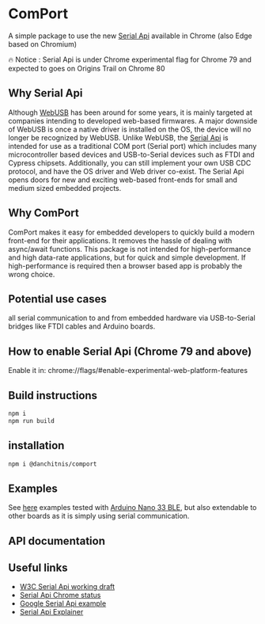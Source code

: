 # ComPort

A simple package to use the new [Serial Api](https://wicg.github.io/serial/) available in Chrome (also Edge based on Chromium)

🔥 Notice : Serial Api is under Chrome experimental flag for Chrome 79 and expected to goes on Origins Trail on Chrome 80

## Why Serial Api

Although [WebUSB](https://wicg.github.io/webusb/) has been around for some years, it is mainly targeted at companies intending to developed web-based firmwares. A major downside of WebUSB is once a native driver is installed on the OS, the device will no longer be recognized by WebUSB. Unlike WebUSB, the [Serial Api](https://wicg.github.io/serial/) is intended for use as a traditional COM port (Serial port) which includes many microcontroller based devices and USB-to-Serial devices such as FTDI and Cypress chipsets. Additionally, you can still implement your own USB CDC protocol, and have the OS driver and Web driver co-exist. The Serial Api opens doors for new and exciting web-based front-ends for small and medium sized embedded projects.

## Why ComPort

ComPort makes it easy for embedded developers to quickly build a modern front-end for their applications. It removes the hassle of dealing with async/await functions. This package is not intended for high-performance and high data-rate applications, but for quick and simple development. If high-performance is required then a browser based app is probably the wrong choice.  

## Potential use cases

all serial communication to and from embedded hardware via USB-to-Serial bridges like FTDI cables and Arduino boards.

## How to enable Serial Api (Chrome 79 and above)

Enable it in: chrome://flags/#enable-experimental-web-platform-features

## Build instructions

```bash
npm i
npm run build
```

## installation

```bash
npm i @danchitnis/comport
```

## Examples

See [here](https://github.com/danchitnis/Serial-API-Examples) examples tested with [Arduino Nano 33 BLE](https://store.arduino.cc/arduino-nano-33-ble), but also extendable to other boards as it is simply using serial communication.

## API documentation


## Useful links

* [W3C Serial Api working draft](https://wicg.github.io/serial/)
* [Serial Api Chrome status](https://www.chromestatus.com/feature/6577673212002304)
* [Google Serial Api example](https://codelabs.developers.google.com/codelabs/web-serial/#0)
* [Serial Api Explainer](https://github.com/WICG/serial/blob/gh-pages/EXPLAINER.md)
